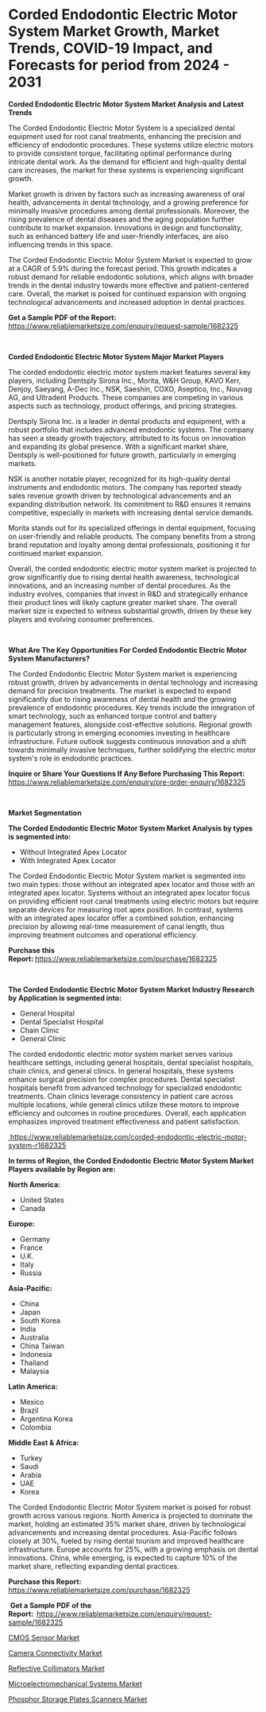 <p><h1>Corded Endodontic Electric Motor System Market Growth, Market Trends, COVID-19 Impact, and Forecasts for period from 2024 - 2031</h1></p><p><strong>Corded Endodontic Electric Motor System Market Analysis and Latest Trends</strong></p>
<p><p>The Corded Endodontic Electric Motor System is a specialized dental equipment used for root canal treatments, enhancing the precision and efficiency of endodontic procedures. These systems utilize electric motors to provide consistent torque, facilitating optimal performance during intricate dental work. As the demand for efficient and high-quality dental care increases, the market for these systems is experiencing significant growth.</p><p>Market growth is driven by factors such as increasing awareness of oral health, advancements in dental technology, and a growing preference for minimally invasive procedures among dental professionals. Moreover, the rising prevalence of dental diseases and the aging population further contribute to market expansion. Innovations in design and functionality, such as enhanced battery life and user-friendly interfaces, are also influencing trends in this space. </p><p>The Corded Endodontic Electric Motor System Market is expected to grow at a CAGR of 5.9% during the forecast period. This growth indicates a robust demand for reliable endodontic solutions, which aligns with broader trends in the dental industry towards more effective and patient-centered care. Overall, the market is poised for continued expansion with ongoing technological advancements and increased adoption in dental practices.</p></p>
<p><strong>Get a Sample PDF of the Report:&nbsp;</strong> <a href="https://www.reliablemarketsize.com/enquiry/request-sample/1682325?utm_campaign=1175&utm_medium=2&utm_source=Github&utm_content=ia&utm_term=01102024&utm_id=corded-endodontic-electric-motor-system">https://www.reliablemarketsize.com/enquiry/request-sample/1682325</a></p>
<p>&nbsp;</p>
<p><strong>Corded Endodontic Electric Motor System Major Market Players</strong></p>
<p><p>The corded endodontic electric motor system market features several key players, including Dentsply Sirona Inc., Morita, W&H Group, KAVO Kerr, Denjoy, Saeyang, A-Dec Inc., NSK, Saeshin, COXO, Aseptico, Inc., Nouvag AG, and Ultradent Products. These companies are competing in various aspects such as technology, product offerings, and pricing strategies.</p><p>Dentsply Sirona Inc. is a leader in dental products and equipment, with a robust portfolio that includes advanced endodontic systems. The company has seen a steady growth trajectory, attributed to its focus on innovation and expanding its global presence. With a significant market share, Dentsply is well-positioned for future growth, particularly in emerging markets. </p><p>NSK is another notable player, recognized for its high-quality dental instruments and endodontic motors. The company has reported steady sales revenue growth driven by technological advancements and an expanding distribution network. Its commitment to R&D ensures it remains competitive, especially in markets with increasing dental service demands.</p><p>Morita stands out for its specialized offerings in dental equipment, focusing on user-friendly and reliable products. The company benefits from a strong brand reputation and loyalty among dental professionals, positioning it for continued market expansion.</p><p>Overall, the corded endodontic electric motor system market is projected to grow significantly due to rising dental health awareness, technological innovations, and an increasing number of dental procedures. As the industry evolves, companies that invest in R&D and strategically enhance their product lines will likely capture greater market share. The overall market size is expected to witness substantial growth, driven by these key players and evolving consumer preferences.</p></p>
<p>&nbsp;</p>
<p><strong>What Are The Key Opportunities For Corded Endodontic Electric Motor System Manufacturers?</strong></p>
<p><p>The Corded Endodontic Electric Motor System market is experiencing robust growth, driven by advancements in dental technology and increasing demand for precision treatments. The market is expected to expand significantly due to rising awareness of dental health and the growing prevalence of endodontic procedures. Key trends include the integration of smart technology, such as enhanced torque control and battery management features, alongside cost-effective solutions. Regional growth is particularly strong in emerging economies investing in healthcare infrastructure. Future outlook suggests continuous innovation and a shift towards minimally invasive techniques, further solidifying the electric motor system's role in endodontic practices.</p></p>
<p><strong>Inquire or Share Your Questions If Any Before Purchasing This Report:</strong> <a href="https://www.reliablemarketsize.com/enquiry/pre-order-enquiry/1682325?utm_campaign=1175&utm_medium=2&utm_source=Github&utm_content=ia&utm_term=01102024&utm_id=corded-endodontic-electric-motor-system">https://www.reliablemarketsize.com/enquiry/pre-order-enquiry/1682325</a></p>
<p>&nbsp;</p>
<p><strong>Market Segmentation</strong></p>
<p><strong>The Corded Endodontic Electric Motor System Market Analysis by types is segmented into:</strong></p>
<p><ul><li>Without Integrated Apex Locator</li><li>With Integrated Apex Locator</li></ul></p>
<p><p>The Corded Endodontic Electric Motor System market is segmented into two main types: those without an integrated apex locator and those with an integrated apex locator. Systems without an integrated apex locator focus on providing efficient root canal treatments using electric motors but require separate devices for measuring root apex position. In contrast, systems with an integrated apex locator offer a combined solution, enhancing precision by allowing real-time measurement of canal length, thus improving treatment outcomes and operational efficiency.</p></p>
<p><strong>Purchase this Report:&nbsp;</strong><a href="https://www.reliablemarketsize.com/purchase/1682325?utm_campaign=1175&utm_medium=2&utm_source=Github&utm_content=ia&utm_term=01102024&utm_id=corded-endodontic-electric-motor-system">https://www.reliablemarketsize.com/purchase/1682325</a></p>
<p>&nbsp;</p>
<p><strong>The Corded Endodontic Electric Motor System Market Industry Research by Application is segmented into:</strong></p>
<p><ul><li>General Hospital</li><li>Dental Specialist Hospital</li><li>Chain Clinic</li><li>General Clinic</li></ul></p>
<p><p>The corded endodontic electric motor system market serves various healthcare settings, including general hospitals, dental specialist hospitals, chain clinics, and general clinics. In general hospitals, these systems enhance surgical precision for complex procedures. Dental specialist hospitals benefit from advanced technology for specialized endodontic treatments. Chain clinics leverage consistency in patient care across multiple locations, while general clinics utilize these motors to improve efficiency and outcomes in routine procedures. Overall, each application emphasizes improved treatment effectiveness and patient satisfaction.</p></p>
<p><a href="https://www.reliablemarketsize.com/corded-endodontic-electric-motor-system-r1682325?utm_campaign=1175&utm_medium=2&utm_source=Github&utm_content=ia&utm_term=01102024&utm_id=corded-endodontic-electric-motor-system">&nbsp;https://www.reliablemarketsize.com/corded-endodontic-electric-motor-system-r1682325</a></p>
<p><strong>In terms of Region, the Corded Endodontic Electric Motor System Market Players available by Region are:</strong></p>
<p>
    <p> <strong> North America: </strong>
        <ul>
            <li>United States</li>
            <li>Canada</li>
        </ul>
        </p> 
    <p> <strong> Europe: </strong>
        <ul>
            <li>Germany</li>
            <li>France</li>
            <li>U.K.</li>
            <li>Italy</li>
            <li>Russia</li>
        </ul>
        </p> 
    <p> <strong> Asia-Pacific: </strong>
        <ul>
            <li>China</li>
            <li>Japan</li>
            <li>South Korea</li>
            <li>India</li>
            <li>Australia</li>
            <li>China Taiwan</li>
            <li>Indonesia</li>
            <li>Thailand</li>
            <li>Malaysia</li>
        </ul>
        </p> 
    <p> <strong> Latin America: </strong>
        <ul>
            <li>Mexico</li>
            <li>Brazil</li>
            <li>Argentina Korea</li>
            <li>Colombia</li>
        </ul>
        </p> 
    <p> <strong> Middle East & Africa: </strong>
        <ul>
            <li>Turkey</li>
            <li>Saudi</li>
            <li>Arabia</li>
            <li>UAE</li>
            <li>Korea</li>
        </ul>
    </p>
    </p>
<p><p>The Corded Endodontic Electric Motor System market is poised for robust growth across various regions. North America is projected to dominate the market, holding an estimated 35% market share, driven by technological advancements and increasing dental procedures. Asia-Pacific follows closely at 30%, fueled by rising dental tourism and improved healthcare infrastructure. Europe accounts for 25%, with a growing emphasis on dental innovations. China, while emerging, is expected to capture 10% of the market share, reflecting expanding dental practices.</p></p>
<p><strong>Purchase this Report: </strong><a href="https://www.reliablemarketsize.com/purchase/1682325?utm_campaign=1175&utm_medium=2&utm_source=Github&utm_content=ia&utm_term=01102024&utm_id=corded-endodontic-electric-motor-system">https://www.reliablemarketsize.com/purchase/1682325</a></p>
<p>&nbsp;<strong>Get a Sample PDF of the Report:&nbsp;&nbsp;</strong><a href="https://www.reliablemarketsize.com/enquiry/request-sample/1682325?utm_campaign=1175&utm_medium=2&utm_source=Github&utm_content=ia&utm_term=01102024&utm_id=corded-endodontic-electric-motor-system">https://www.reliablemarketsize.com/enquiry/request-sample/1682325</a></p>
<p><strong></strong></p>
<p><p><a href="https://www.linkedin.com/pulse/cmos-sensor-market-strategic-insights-product-evolution-p4fye?utm_campaign=1175&utm_medium=2&utm_source=Github&utm_content=ia&utm_term=01102024&utm_id=corded-endodontic-electric-motor-system">CMOS Sensor Market</a></p><p><a href="https://issuu.com/reportprime-2/docs/camera-connectivity-market-size-203_cef2721be752ff?utm_campaign=1175&utm_medium=2&utm_source=Github&utm_content=ia&utm_term=01102024&utm_id=corded-endodontic-electric-motor-system">Camera Connectivity Market</a></p><p><a href="https://issuu.com/reportprime-2/docs/reflective-collimators-market-size-_04e76f30290af0?utm_campaign=1175&utm_medium=2&utm_source=Github&utm_content=ia&utm_term=01102024&utm_id=corded-endodontic-electric-motor-system">Reflective Collimators Market</a></p><p><a href="https://www.linkedin.com/pulse/microelectromechanical-systems-market-indicators-size-72sve?utm_campaign=1175&utm_medium=2&utm_source=Github&utm_content=ia&utm_term=01102024&utm_id=corded-endodontic-electric-motor-system">Microelectromechanical Systems Market</a></p><p><a href="https://github.com/GroverBarry/Market-Research-Report-List-7/blob/main/phosphor-storage-plates-scanners-market.md?utm_campaign=1175&utm_medium=2&utm_source=Github&utm_content=ia&utm_term=01102024&utm_id=corded-endodontic-electric-motor-system">Phosphor Storage Plates Scanners Market</a></p></p>